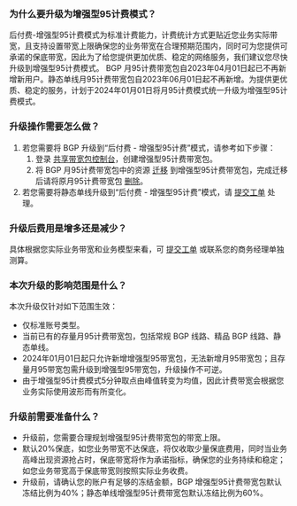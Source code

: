 ### 为什么要升级为增强型95计费模式？
后付费-增强型95计费模式为标准计费能力，计费统计方式更贴近您业务实际带宽，且支持设置带宽上限确保您的业务带宽在合理预期范围内，同时可为您提供可承诺的保底带宽，因此为了给您提供更加优质、稳定的网络服务，我们建议您尽快升级到增强型95计费模式。
BGP 月95计费带宽包自2023年04月01日起已不再新增新用户。静态单线月95计费带宽包自2023年06月01日起不再新增。为提供更优质、稳定的服务，计划于2024年01月01日将月95计费模式统一升级为增强型95计费模式。

### 升级操作需要怎么做？
1. 若您需要将 BGP 升级到“后付费 - 增强型95计费”模式，请参考如下步骤：
	1. 登录 [共享带宽包控制台](https://console.cloud.tencent.com/vpc/package?rid=1)，创建增强型95计费带宽包。
	2. 将 BGP 月95计费带宽包中的资源 [迁移](https://www.tencentcloud.com/document/product/684/45860?lang=zh&pg=) 到增强型95计费带宽包，完成迁移后请将原月95计费带宽包 [删除](https://www.tencentcloud.com/zh/document/product/684/34598?lang=zh&pg=)。
2. 若您需要将静态单线升级到“后付费 - 增强型95计费”模式，请 [提交工单](https://console.tencentcloud.com/workorder/category) 处理。

### 升级后费用是增多还是减少？
具体根据您实际业务带宽和业务模型来看，可 [提交工单](https://console.tencentcloud.com/workorder/category) 或联系您的商务经理单独测算。

### 本次升级的影响范围是什么？
本次升级仅针对如下范围生效：
- 仅标准账号类型。
- 当前已有的存量月95计费带宽包，包括常规 BGP 线路、精品 BGP 线路、静态单线。
- 2024年01月01日起只允许新增增强型95带宽包，无法新增月95带宽包；且存量月95带宽包需升级到增强型95带宽包，升级操作不可逆。
- 由于增强型95计费模式5分钟取点由峰值转变为均值，因此计费带宽会根据您业务实际使用波形而有所变化。

### 升级前需要准备什么？
- 升级前，您需要合理规划增强型95计费带宽包的带宽上限。
- 默认20%保底，如您业务带宽不达保底，将仅收取少量保底费用，同时当业务高峰出现资源抢占时，保底带宽将作为承诺指标，确保您的业务持续和稳定；如您业务带宽高于保底带宽则按照实际业务收费。
- 升级前，请确认您的账户有足够的冻结金额，BGP 增强型95计费带宽包默认冻结比例为40%；静态单线增强型95计费带宽包默认冻结比例为60%。
